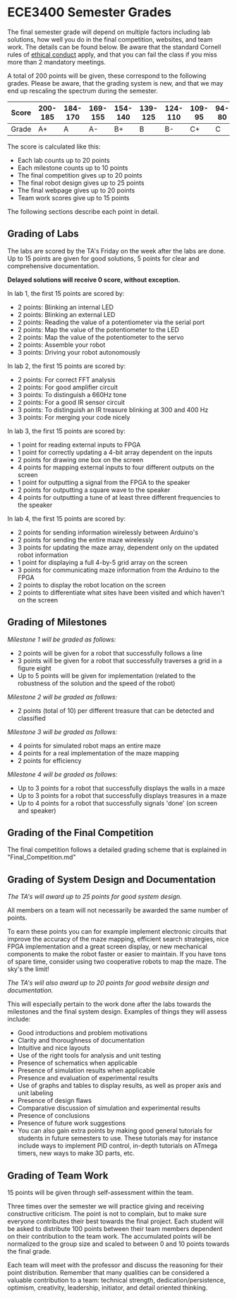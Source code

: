 # ECE3400 Semester Grades

The final semester grade will depend on multiple factors including lab solutions, how well you do in the final competition, websites, and team work. The details can be found below. Be aware that the standard Cornell rules of [ethical conduct](https://www.dfa.cornell.edu/sites/default/files/policy/vol4_6.pdf) apply, and that you can fail the class if you miss more than 2 mandatory meetings.

A total of 200 points will be given, these correspond to the following grades. Please be aware, that the grading system is new, and that we may end up rescaling the spectrum during the semester.

Score | 200-185 | 184-170 | 169-155 | 154-140 | 139-125 | 124-110 | 109-95 | 94-80 | 79-65 | 64-50 | 49-35 | 34-20 | 19-0
----- | --------|---------|---------|---------|---------|---------|--------|-------|-------|-------|-------|-------|-------
Grade	|    A+   |    A    |    A-   |    B+   |    B    |    B-   |  C+    |   C   |   C-  |  D+   |   D   |  D-   |   F 

The score is calculated like this:

* Each lab counts up to 20 points
* Each milestone counts up to 10 points
* The final competition gives up to 20 points 
* The final robot design gives up to 25 points
* The final webpage gives up to 20 points
* Team work scores give up to 15 points

The following sections describe each point in detail.

## Grading of Labs

The labs are scored by the TA's Friday on the week after the labs are done. Up to 15 points are given for good solutions, 5 points for clear and comprehensive documentation.

**Delayed solutions will receive 0 score, without exception.** 

In lab 1, the first 15 points are scored by:

* 2 points: Blinking an internal LED
* 2 points: Blinking an external LED
* 2 points: Reading the value of a potentiometer via the serial port
* 2 points: Map the value of the potentiometer to the LED
* 2 points: Map the value of the potentiometer to the servo
* 2 points: Assemble your robot
* 3 points: Driving your robot autonomously

In lab 2, the first 15 points are scored by:

* 2 points: For correct FFT analysis
* 2 points: For good amplifier circuit
* 3 points: To distinguish a 660Hz tone
* 2 points: For a good IR sensor circuit
* 3 points: To distinguish an IR treasure blinking at 300 and 400 Hz
* 3 points: For merging your code nicely

In lab 3, the first 15 points are scored by:

* 1 point for reading external inputs to FPGA
* 1 point for correctly updating a 4-bit array dependent on the inputs
* 2 points for drawing one box on the screen
* 4 points for mapping external inputs to four different outputs on the screen
* 1 point for outputting a signal from the FPGA to the speaker
* 2 points for outputting a square wave to the speaker
* 4 points for outputting a tune of at least three different frequencies to the speaker

In lab 4, the first 15 points are scored by:

* 2 points for sending information wirelessly between Arduino's
* 2 points for sending the entire maze wirelessly
* 3 points for updating the maze array, dependent only on the updated robot information
* 1 point for displaying a full 4-by-5 grid array on the screen
* 3 points for communicating maze information from the Arduino to the FPGA
* 2 points to display the robot location on the screen
* 2 points to differentiate what sites have been visited and which haven't on the screen

## Grading of Milestones

_Milestone 1 will be graded as follows:_

* 2 points will be given for a robot that successfully follows a line
* 3 points will be given for a robot that successfully traverses a grid in a figure eight
* Up to 5 points will be given for implementation (related to the robustness of the solution and the speed of the robot)

_Milestone 2 will be graded as follows:_

* 2 points (total of 10) per different treasure that can be detected and classified

_Milestone 3 will be graded as follows:_

* 4 points for simulated robot maps an entire maze
* 4 points for a real implementation of the maze mapping
* 2 points for efficiency

_Milestone 4 will be graded as follows:_

* Up to 3 points for a robot that successfully displays the walls in a maze
* Up to 3 points for a robot that successfully displays treasures in a maze
* Up to 4 points for a robot that successfully signals 'done' (on screen and speaker)

## Grading of the Final Competition

The final competition follows a detailed grading scheme that is explained in "Final_Competition.md"

## Grading of System Design and Documentation

_The TA's will award up to 25 points for good system design._

All members on a team will not necessarily be awarded the same number of points.

To earn these points you can for example implement electronic circuits that improve the accuracy of the maze mapping, efficient search strategies, nice FPGA implementation and a great screen display, or new mechanical components to make the robot faster or easier to maintain. If you have tons of spare time, consider using two cooperative robots to map the maze. The sky's the limit!

_The TA's will also award up to 20 points for good website design and documentation._

This will especially pertain to the work done after the labs towards the milestones and the final system design. Examples of things they will assess include:

* Good introductions and problem motivations
* Clarity and thoroughness of documentation
* Intuitive and nice layouts
*	Use of the right tools for analysis and unit testing
* Presence of schematics when applicable
* Presence of simulation results when applicable
* Presence and evaluation of experimental results
* Use of graphs and tables to display results, as well as proper axis and unit labeling
* Presence of design flaws
* Comparative discussion of simulation and experimental results
* Presence of conclusions
* Presence of future work suggestions
* You can also gain extra points by making good general tutorials for students in future semesters to use. These tutorials may for instance include ways to implement PID control, in-depth tutorials on ATmega timers, new ways to make 3D parts, etc. 

## Grading of Team Work 

15 points will be given through self-assessment within the team.

Three times over the semester we will practice giving and receiving constructive criticism. The point is not to complain, but to make sure everyone contributes their best towards the final project. Each student will be asked to distribute 100 points between their team members dependent on their contribution to the team work. The accumulated points will be normalized to the group size and scaled to between 0 and 10 points towards the final grade.

Each team will meet with the professor and discuss the reasoning for their point distribution. Remember that many qualities can be considered a valuable contribution to a team: technical strength, dedication/persistence, optimism, creativity, leadership, initiator, and detail oriented thinking.




